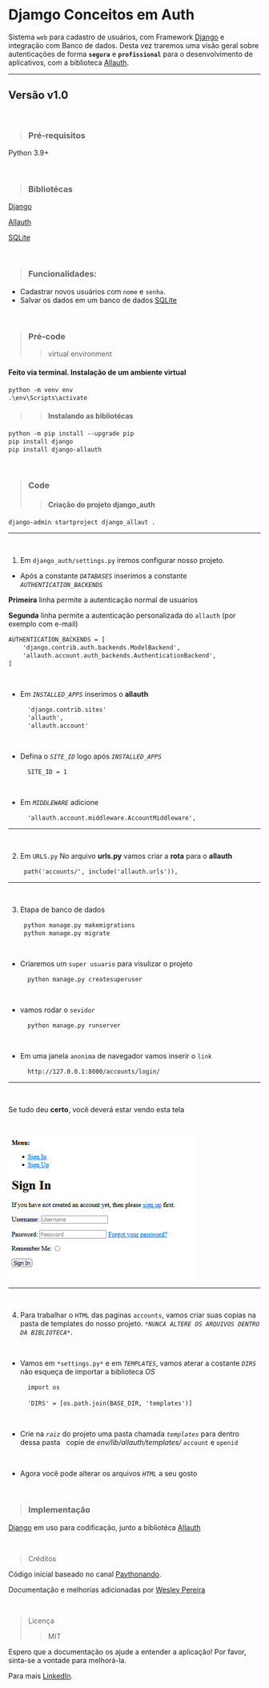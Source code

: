 # Djamgo Conceitos em Auth

Sistema ``web`` para cadastro de usuários, com Framework [Django](https://docs.djangoproject.com/en/5.0/) e integração com Banco de dados. Desta vez traremos uma visão geral sobre autenticações de forma **``segura``** e **``profissional``** para o desenvolvimento de aplicativos, com  a biblioteca [Allauth](https://docs.allauth.org/en/latest/installation/quickstart.html).

---

## Versão v1.0

&nbsp;

> ### Pré-requisitos

Python 3.9+
 
&nbsp;
  
> ### Bibliotécas
 
[Django](https://docs.djangoproject.com/en/5.0/)

[Allauth](https://docs.allauth.org/en/latest/installation/quickstart.html)

[SQLite](https://www.sqlite.org/docs.html)


&nbsp;

> ### Funcionalidades:

* Cadastrar novos usuários com ``nome`` e ``senha``.
* Salvar os dados em um banco de dados [SQLite](https://www.sqlite.org/docs.html)

&nbsp; 

> ### Pré-code
> > virtual environment
#### Feito via terminal. Instalação de um ambiente virtual
    python -m venv env
    .\env\Scripts\activate

> > #### Instalando as bibliotécas

    python -m pip install --upgrade pip
    pip install django
    pip install django-allauth

&nbsp;
> ### Code
> > #### Criação do projeto django_auth
 
    django-admin startproject django_allaut .

---
&nbsp;

1. Em ``django_auth/settings.py`` iremos configurar nosso projeto.
  * Após a constante *``DATABASES``* inserimos a constante *``AUTHENTICATION_BACKENDS``*

**Primeira** linha permite a autenticação normal de usuarios

**Segunda** linha permite a autenticação personalizada do ``allauth`` (por exemplo com e-mail)

    AUTHENTICATION_BACKENDS = [
        'django.contrib.auth.backends.ModelBackend',
        'allauth.account.auth_backends.AuthenticationBackend',
    ]

&nbsp;

* Em *``INSTALLED_APPS``* inserimos o **allauth** 
   
        'django.contrib.sites'
        'allauth',
        'allauth.account'

&nbsp;
 
* Defina o *``SITE_ID``* logo após *``INSTALLED_APPS``*

        SITE_ID = 1

&nbsp;
 
* Em *``MIDDLEWARE``* adicione

        'allauth.account.middleware.AccountMiddleware',

---
&nbsp;
 
2. Em ``URLS.py``
No arquivo **urls.py** vamos criar a **rota** para o **allauth**

        path('accounts/', include('allauth.urls')),

---
&nbsp;
 
3. Etapa de banco de dados

        python manage.py makemigrations
        python manage.py migrate

&nbsp;
 
* Criaremos um ``super usuario`` para visulizar o projeto

        python manage.py createsuperuser

&nbsp;
 
* vamos rodar o ``sevidor``
  
        python manage.py runserver

&nbsp;
 
* Em uma janela ``anonima`` de navegador vamos inserir o ``link``
    
        http://127.0.0.1:8000/accounts/login/
---
&nbsp;
&nbsp;

Se tudo deu **certo**, você deverá estar vendo esta tela 

&nbsp;
 
![Alt text](figura1.png)


--- 
&nbsp;
 
4. Para trabalhar o ``HTML`` das paginas ``accounts``, vamos criar suas copias na pasta de templates do nosso projeto. *``*NUNCA ALTERE OS ARQUIVOS DENTRO DA BIBLIOTECA*``*.

&nbsp;
 
* Vamos em ``*settings.py*`` e em *``TEMPLATES``*, vamos aterar a costante *``DIRS``*
não esqueça de importar a biblioteca *OS*

        import os

        'DIRS' = [os.path.join(BASE_DIR, 'templates')]

&nbsp;
 
* Crie na *``raiz``* do projeto uma pasta chamada *``templates``*
para dentro dessa pasta &nbsp; copie de *env/lib/allauth/templates/* ``account`` e ``openid``

&nbsp;
 
* Agora você pode alterar os arquivos *``HTML``* a seu gosto

&nbsp;

> ### Implementação

 [Django](https://docs.djangoproject.com/en/5.0/) em uso para codificação, junto a bibliotéca [Allauth](https://docs.allauth.org/en/latest/installation/quickstart.html)

&nbsp;

> Créditos

Código inicial baseado no canal [Paythonando](https://www.youtube.com/playlist?list=PLCxYb_kl1FLaVvULMOXthDa9DP5-anT7A).


Documentação e melhorias adicionadas por [Wesley Pereira](https://github.com/wesleyp846)

&nbsp;
> Licença
> > MIT


Espero que a documentação os ajude a entender a aplicação! 
Por favor, sinta-se a vontade para melhorá-la. &nbsp;

Para mais [LinkedIn](hhttps://www.linkedin.com/in/wesleyp846).